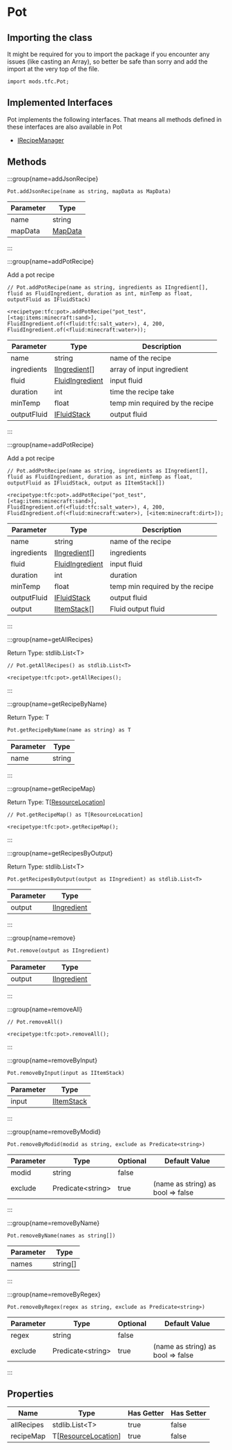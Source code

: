 # Pot

## Importing the class

It might be required for you to import the package if you encounter any issues (like casting an Array), so better be safe than sorry and add the import at the very top of the file.
```zenscript
import mods.tfc.Pot;
```


## Implemented Interfaces
Pot implements the following interfaces. That means all methods defined in these interfaces are also available in Pot

- [IRecipeManager](/vanilla/api/recipe/manager/IRecipeManager)

## Methods

:::group{name=addJsonRecipe}

```zenscript
Pot.addJsonRecipe(name as string, mapData as MapData)
```

| Parameter |                 Type                 |
|-----------|--------------------------------------|
| name      | string                               |
| mapData   | [MapData](/vanilla/api/data/MapData) |


:::

:::group{name=addPotRecipe}

Add a pot recipe

```zenscript
// Pot.addPotRecipe(name as string, ingredients as IIngredient[], fluid as FluidIngredient, duration as int, minTemp as float, outputFluid as IFluidStack)

<recipetype:tfc:pot>.addPotRecipe("pot_test", [<tag:items:minecraft:sand>], FluidIngredient.of(<fluid:tfc:salt_water>), 4, 200, FluidIngredient.of(<fluid:minecraft:water>));
```

|  Parameter  |                             Type                             |           Description           |
|-------------|--------------------------------------------------------------|---------------------------------|
| name        | string                                                       | name of the recipe              |
| ingredients | [IIngredient](/vanilla/api/ingredient/IIngredient)[]         | array of input ingredient       |
| fluid       | [FluidIngredient](/mods/TFCTweaker/api/FluidStackIngredient) | input fluid                     |
| duration    | int                                                          | time the recipe take            |
| minTemp     | float                                                        | temp min required by the recipe |
| outputFluid | [IFluidStack](/forge/api/fluid/IFluidStack)                  | output fluid                    |


:::

:::group{name=addPotRecipe}

Add a pot recipe

```zenscript
// Pot.addPotRecipe(name as string, ingredients as IIngredient[], fluid as FluidIngredient, duration as int, minTemp as float, outputFluid as IFluidStack, output as IItemStack[])

<recipetype:tfc:pot>.addPotRecipe("pot_test", [<tag:items:minecraft:sand>], FluidIngredient.of(<fluid:tfc:salt_water>), 4, 200, FluidIngredient.of(<fluid:minecraft:water>), [<item:minecraft:dirt>]);
```

|  Parameter  |                             Type                             |           Description           |
|-------------|--------------------------------------------------------------|---------------------------------|
| name        | string                                                       | name of the recipe              |
| ingredients | [IIngredient](/vanilla/api/ingredient/IIngredient)[]         | ingredients                     |
| fluid       | [FluidIngredient](/mods/TFCTweaker/api/FluidStackIngredient) | input fluid                     |
| duration    | int                                                          | duration                        |
| minTemp     | float                                                        | temp min required by the recipe |
| outputFluid | [IFluidStack](/forge/api/fluid/IFluidStack)                  | output fluid                    |
| output      | [IItemStack](/vanilla/api/item/IItemStack)[]                 | Fluid output fluid              |


:::

:::group{name=getAllRecipes}

Return Type: stdlib.List&lt;T&gt;

```zenscript
// Pot.getAllRecipes() as stdlib.List<T>

<recipetype:tfc:pot>.getAllRecipes();
```

:::

:::group{name=getRecipeByName}

Return Type: T

```zenscript
Pot.getRecipeByName(name as string) as T
```

| Parameter |  Type  |
|-----------|--------|
| name      | string |


:::

:::group{name=getRecipeMap}

Return Type: T[[ResourceLocation](/vanilla/api/resource/ResourceLocation)]

```zenscript
// Pot.getRecipeMap() as T[ResourceLocation]

<recipetype:tfc:pot>.getRecipeMap();
```

:::

:::group{name=getRecipesByOutput}

Return Type: stdlib.List&lt;T&gt;

```zenscript
Pot.getRecipesByOutput(output as IIngredient) as stdlib.List<T>
```

| Parameter |                        Type                        |
|-----------|----------------------------------------------------|
| output    | [IIngredient](/vanilla/api/ingredient/IIngredient) |


:::

:::group{name=remove}

```zenscript
Pot.remove(output as IIngredient)
```

| Parameter |                        Type                        |
|-----------|----------------------------------------------------|
| output    | [IIngredient](/vanilla/api/ingredient/IIngredient) |


:::

:::group{name=removeAll}

```zenscript
// Pot.removeAll()

<recipetype:tfc:pot>.removeAll();
```

:::

:::group{name=removeByInput}

```zenscript
Pot.removeByInput(input as IItemStack)
```

| Parameter |                    Type                    |
|-----------|--------------------------------------------|
| input     | [IItemStack](/vanilla/api/item/IItemStack) |


:::

:::group{name=removeByModid}

```zenscript
Pot.removeByModid(modid as string, exclude as Predicate<string>)
```

| Parameter |          Type           | Optional |           Default Value           |
|-----------|-------------------------|----------|-----------------------------------|
| modid     | string                  | false    |                                   |
| exclude   | Predicate&lt;string&gt; | true     | (name as string) as bool => false |


:::

:::group{name=removeByName}

```zenscript
Pot.removeByName(names as string[])
```

| Parameter |   Type   |
|-----------|----------|
| names     | string[] |


:::

:::group{name=removeByRegex}

```zenscript
Pot.removeByRegex(regex as string, exclude as Predicate<string>)
```

| Parameter |          Type           | Optional |           Default Value           |
|-----------|-------------------------|----------|-----------------------------------|
| regex     | string                  | false    |                                   |
| exclude   | Predicate&lt;string&gt; | true     | (name as string) as bool => false |


:::


## Properties

|    Name    |                             Type                              | Has Getter | Has Setter |
|------------|---------------------------------------------------------------|------------|------------|
| allRecipes | stdlib.List&lt;T&gt;                                          | true       | false      |
| recipeMap  | T[[ResourceLocation](/vanilla/api/resource/ResourceLocation)] | true       | false      |

